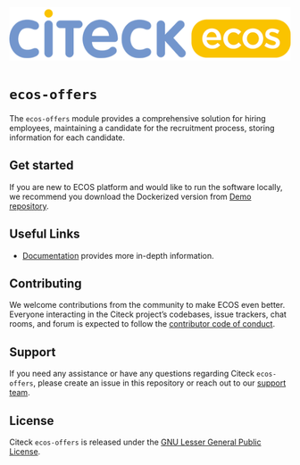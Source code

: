 ![Citeck ECOS Logo](https://raw.githubusercontent.com/Citeck/ecos-ui/develop/public/img/logo/ecos-logo.png)

# `ecos-offers`

The `ecos-offers` module provides a comprehensive solution for hiring employees, maintaining a candidate for the recruitment process, storing information for each candidate.

## Get started

If you are new to ECOS platform and would like to run the software locally, we recommend you download the Dockerized version from [Demo repository](https://github.com/Citeck/ecos-community-demo).

## Useful Links

- [Documentation](https://citeck-ecos.readthedocs.io/ru/latest/index.html) provides more in-depth information.

## Contributing

We welcome contributions from the community to make ECOS even better. Everyone interacting in the Citeck project’s codebases, issue trackers, chat rooms, and forum is expected to follow the [contributor code of conduct](https://github.com/rubygems/rubygems/blob/master/CODE_OF_CONDUCT.md).

## Support

If you need any assistance or have any questions regarding Citeck `ecos-offers`, please create an issue in this repository or reach out to our [support team](mailto:support@citeck.ru).

## License

Citeck `ecos-offers` is released under the [GNU Lesser General Public License](LICENSE).
